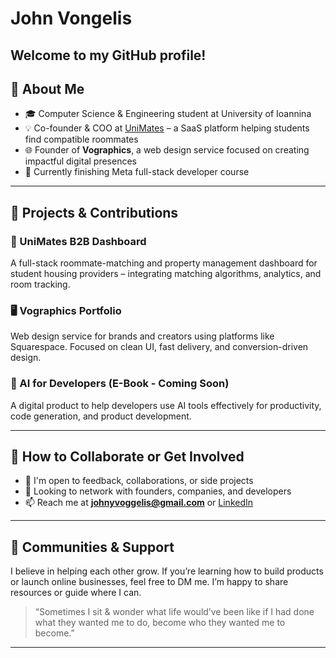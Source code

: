 # John Vongelis

Welcome to my GitHub profile!
---

## 💼 About Me

- 🎓 Computer Science & Engineering student at University of Ioannina  
- 💡 Co-founder & COO at [UniMates](https://www.unimates.net/) – a SaaS platform helping students find compatible roommates  
- 🌐 Founder of **Vographics**, a web design service focused on creating impactful digital presences  
- 🧠 Currently finishing Meta full-stack developer course 

---

## 🚀 Projects & Contributions

### 🔗 UniMates B2B Dashboard 
A full-stack roommate-matching and property management dashboard for student housing providers – integrating matching algorithms, analytics, and room tracking.

### 🖥️ Vographics Portfolio  
Web design service for brands and creators using platforms like Squarespace. Focused on clean UI, fast delivery, and conversion-driven design.

### 📘 AI for Developers (E-Book - Coming Soon)  
A digital product to help developers use AI tools effectively for productivity, code generation, and product development.

---

## 🧩 How to Collaborate or Get Involved

- 💬 I'm open to feedback, collaborations, or side projects
- 🤝 Looking to network with founders, companies, and developers
- 📫 Reach me at **johnyvoggelis@gmail.com** or [LinkedIn](www.linkedin.com/in/ioannis-voggelis-14095b325)

---

## 🙌 Communities & Support

I believe in helping each other grow. If you’re learning how to build products or launch online businesses, feel free to DM me. I’m happy to share resources or guide where I can.

> “Sometimes I sit & wonder what life would’ve been like if I had done what they wanted me to do, become who they wanted me to become.”

---

